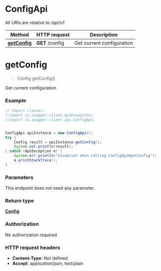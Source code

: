 # ConfigApi

All URIs are relative to */api/v1*

| Method                                  | HTTP request    | Description               |
|-----------------------------------------|-----------------|---------------------------|
| [**getConfig**](ConfigApi.md#getConfig) | **GET** /config | Get current configuration |

<a name="getConfig"></a>
# **getConfig**
> Config getConfig()

Get current configuration

### Example
```java
// Import classes:
//import io.swagger.client.ApiException;
//import io.swagger.client.api.ConfigApi;


ConfigApi apiInstance = new ConfigApi();
try {
    Config result = apiInstance.getConfig();
    System.out.println(result);
} catch (ApiException e) {
    System.err.println("Exception when calling ConfigApi#getConfig");
    e.printStackTrace();
}
```

### Parameters
This endpoint does not need any parameter.

### Return type

[**Config**](Config.md)

### Authorization

No authorization required

### HTTP request headers

 - **Content-Type**: Not defined
 - **Accept**: application/json, text/plain

